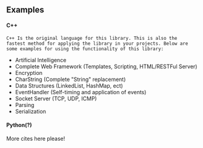 **Examples**
-------------

#### C++ ###
`C++ Is the original language for this library. This is also the fastest method for applying the library in your projects. Below are some examples for using the functionality of this library:`

* Artificial Intelligence
* Complete Web Framework (Templates, Scripting, HTML/RESTFul Server)
* Encryption
* CharString (Complete "String" replacement)
* Data Structures (LinkedList, HashMap, ect)
* EventHandler (Self-timing and application of events)
* Socket Server (TCP, UDP, ICMP)
* Parsing
* Serialization

#### Python(?) ###




More cites here please!
